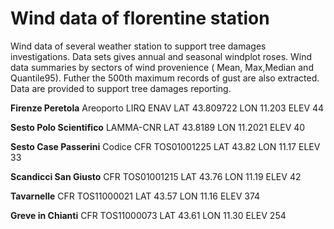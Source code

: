 # Wind data of florentine station


Wind data of several weather station to support tree damages investigations.
Data sets gives annual and seasonal windplot roses. Wind data summaries by sectors of wind provenience
( Mean, Max,Median and Quantile95). Futher the 500th maximum records of gust are also extracted.
Data are provided to support tree damages reporting.



**Firenze Peretola**		Areoporto LIRQ ENAV LAT 43.809722  LON 11.203 ELEV 44

**Sesto Polo Scientifico**         LAMMA-CNR LAT  	43.8189 LON 11.2021 ELEV 40

**Sesto Case Passerini** Codice 	CFR TOS01001225  LAT 43.82  LON 11.17 ELEV 33

**Scandicci San Giusto**		CFR TOS01001215  LAT 43.76 	LON 11.19 ELEV 42

**Tavarnelle**		  	CFR TOS11000021  LAT 43.57 	LON 11.16 ELEV 374

**Greve in Chianti** 		CFR TOS11000073  LAT 43.61 	LON 11.30 ELEV 254


